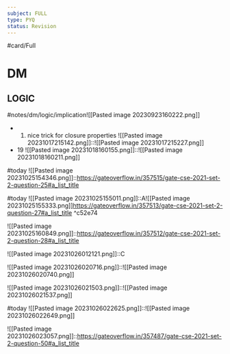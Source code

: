 ```yaml
---
subject: FULL
type: PYQ
status: Revision
---
```

#card/Full
# DM
## LOGIC
#notes/dm/logic/implication![[Pasted image 20230923160222.png]] 
- 1. nice trick for closure properties ![[Pasted image 20231017215142.png]]::![[Pasted image 20231017215227.png]] <!--SR:!2023-11-14,15,290-->
- 19 ![[Pasted image 20231018160155.png]]::![[Pasted image 20231018160211.png]] <!--SR:!2023-11-16,15,290-->

#today ![[Pasted image 20231025154346.png]]::https://gateoverflow.in/357515/gate-cse-2021-set-2-question-25#a_list_title

#today ![[Pasted image 20231025155011.png]]::A![[Pasted image 20231025155333.png]]https://gateoverflow.in/357513/gate-cse-2021-set-2-question-27#a_list_title ^c52e74

![[Pasted image 20231025160849.png]]::https://gateoverflow.in/357512/gate-cse-2021-set-2-question-28#a_list_title <!--SR:!2023-11-05,4,282-->

![[Pasted image 20231026012121.png]]::C <!--SR:!2023-11-03,4,274-->

![[Pasted image 20231026020716.png]]::![[Pasted image 20231026020740.png]] <!--SR:!2023-11-03,4,274-->


![[Pasted image 20231026021503.png]]::![[Pasted image 20231026021537.png]] <!--SR:!2023-11-03,4,274-->


#today ![[Pasted image 20231026022625.png]]::![[Pasted image 20231026022649.png]]


![[Pasted image 20231026023057.png]]::https://gateoverflow.in/357487/gate-cse-2021-set-2-question-50#a_list_title <!--SR:!2023-11-03,4,274-->
